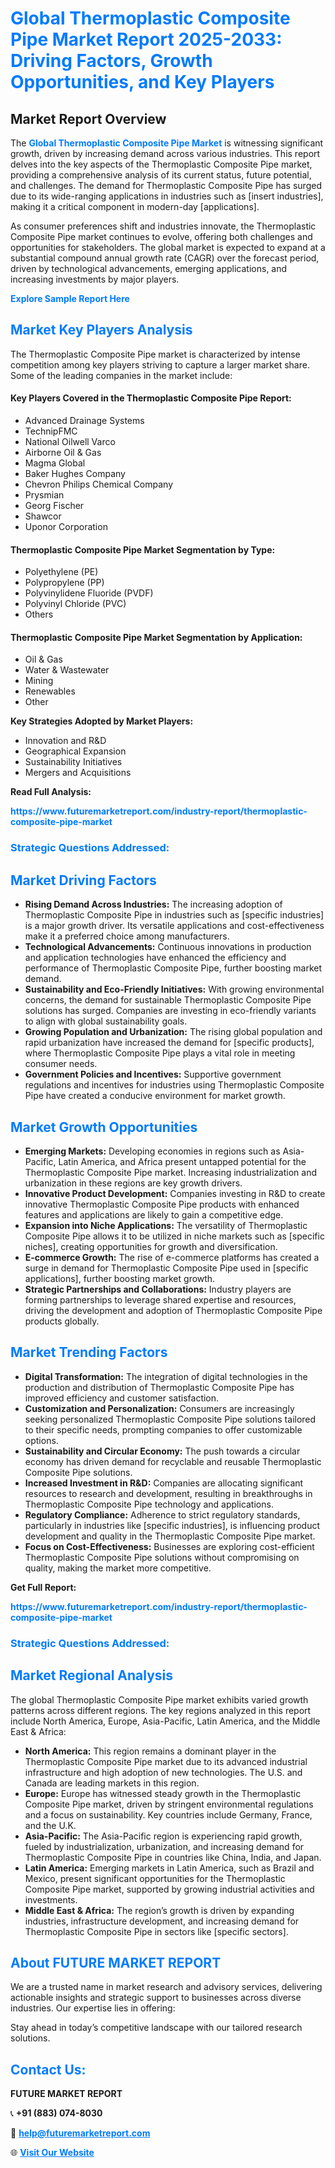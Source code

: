 <h1 style="color: #007BFF;">Global Thermoplastic Composite Pipe Market Report 2025-2033: Driving Factors, Growth Opportunities, and Key Players</h1>

<section id="overview">
<h2>Market Report Overview</h2>
<p>The <a href="https://www.futuremarketreport.com/industry-report/thermoplastic-composite-pipe-market" style="color: #007BFF; text-decoration: none;"><strong>Global Thermoplastic Composite Pipe Market</strong></a> is witnessing significant growth, driven by increasing demand across various industries. This report delves into the key aspects of the Thermoplastic Composite Pipe market, providing a comprehensive analysis of its current status, future potential, and challenges. The demand for Thermoplastic Composite Pipe has surged due to its wide-ranging applications in industries such as [insert industries], making it a critical component in modern-day [applications].</p>
<p>As consumer preferences shift and industries innovate, the Thermoplastic Composite Pipe market continues to evolve, offering both challenges and opportunities for stakeholders. The global market is expected to expand at a substantial compound annual growth rate (CAGR) over the forecast period, driven by technological advancements, emerging applications, and increasing investments by major players.</p>
</section>

<section id="overview">
<p><a href="https://www.futuremarketreport.com/request-sample/reportId=26065" style="color: #007BFF; text-decoration: none;"><strong>Explore Sample Report Here</strong></a></p>
</section>

<section id="key-players">
<h2 style="color: #007BFF;">Market Key Players Analysis</h2>
<p>The Thermoplastic Composite Pipe market is characterized by intense competition among key players striving to capture a larger market share. Some of the leading companies in the market include:</p>
<h4>Key Players Covered in the Thermoplastic Composite Pipe Report:</h4>
<ul><li>Advanced Drainage Systems</li><li>TechnipFMC</li><li>National Oilwell Varco</li><li>Airborne Oil &amp; Gas</li><li>Magma Global</li><li>Baker Hughes Company</li><li>Chevron Philips Chemical Company</li><li>Prysmian</li><li>Georg Fischer</li><li>Shawcor</li><li>Uponor Corporation</li></ul>
<h4>Thermoplastic Composite Pipe Market Segmentation by Type:</h4>
<ul><li>Polyethylene (PE)</li><li>Polypropylene (PP)</li><li>Polyvinylidene Fluoride (PVDF)</li><li>Polyvinyl Chloride (PVC)</li><li>Others</li></ul>

<h4>Thermoplastic Composite Pipe Market Segmentation by Application:</h4>
<ul><li>Oil &amp; Gas</li><li>Water &amp; Wastewater</li><li>Mining</li><li>Renewables</li><li>Other</li></ul>
<p><strong>Key Strategies Adopted by Market Players:</strong></p>
<ul>
<li>Innovation and R&D</li>
<li>Geographical Expansion</li>
<li>Sustainability Initiatives</li>
<li>Mergers and Acquisitions</li>
</ul>
</section>

<section>
<p><strong>Read Full Analysis: </strong></p><a href="https://www.futuremarketreport.com/industry-report/thermoplastic-composite-pipe-market" style="color: #007BFF; text-decoration: none;"><strong>https://www.futuremarketreport.com/industry-report/thermoplastic-composite-pipe-market</strong></a>
<h3 style="color: #007BFF;">Strategic Questions Addressed:</h3>
</section>

<section id="driving-factors">
<h2 style="color: #007BFF;">Market Driving Factors</h2>
<ul>
<li><strong>Rising Demand Across Industries:</strong> The increasing adoption of Thermoplastic Composite Pipe in industries such as [specific industries] is a major growth driver. Its versatile applications and cost-effectiveness make it a preferred choice among manufacturers.</li>
<li><strong>Technological Advancements:</strong> Continuous innovations in production and application technologies have enhanced the efficiency and performance of Thermoplastic Composite Pipe, further boosting market demand.</li>
<li><strong>Sustainability and Eco-Friendly Initiatives:</strong> With growing environmental concerns, the demand for sustainable Thermoplastic Composite Pipe solutions has surged. Companies are investing in eco-friendly variants to align with global sustainability goals.</li>
<li><strong>Growing Population and Urbanization:</strong> The rising global population and rapid urbanization have increased the demand for [specific products], where Thermoplastic Composite Pipe plays a vital role in meeting consumer needs.</li>
<li><strong>Government Policies and Incentives:</strong> Supportive government regulations and incentives for industries using Thermoplastic Composite Pipe have created a conducive environment for market growth.</li>
</ul>
</section>

<section id="growth-opportunities">
<h2 style="color: #007BFF;">Market Growth Opportunities</h2>
<ul>
<li><strong>Emerging Markets:</strong> Developing economies in regions such as Asia-Pacific, Latin America, and Africa present untapped potential for the Thermoplastic Composite Pipe market. Increasing industrialization and urbanization in these regions are key growth drivers.</li>
<li><strong>Innovative Product Development:</strong> Companies investing in R&D to create innovative Thermoplastic Composite Pipe products with enhanced features and applications are likely to gain a competitive edge.</li>
<li><strong>Expansion into Niche Applications:</strong> The versatility of Thermoplastic Composite Pipe allows it to be utilized in niche markets such as [specific niches], creating opportunities for growth and diversification.</li>
<li><strong>E-commerce Growth:</strong> The rise of e-commerce platforms has created a surge in demand for Thermoplastic Composite Pipe used in [specific applications], further boosting market growth.</li>
<li><strong>Strategic Partnerships and Collaborations:</strong> Industry players are forming partnerships to leverage shared expertise and resources, driving the development and adoption of Thermoplastic Composite Pipe products globally.</li>
</ul>
</section>

<section id="trending-factors">
<h2 style="color: #007BFF;">Market Trending Factors</h2>
<ul>
<li><strong>Digital Transformation:</strong> The integration of digital technologies in the production and distribution of Thermoplastic Composite Pipe has improved efficiency and customer satisfaction.</li>
<li><strong>Customization and Personalization:</strong> Consumers are increasingly seeking personalized Thermoplastic Composite Pipe solutions tailored to their specific needs, prompting companies to offer customizable options.</li>
<li><strong>Sustainability and Circular Economy:</strong> The push towards a circular economy has driven demand for recyclable and reusable Thermoplastic Composite Pipe solutions.</li>
<li><strong>Increased Investment in R&D:</strong> Companies are allocating significant resources to research and development, resulting in breakthroughs in Thermoplastic Composite Pipe technology and applications.</li>
<li><strong>Regulatory Compliance:</strong> Adherence to strict regulatory standards, particularly in industries like [specific industries], is influencing product development and quality in the Thermoplastic Composite Pipe market.</li>
<li><strong>Focus on Cost-Effectiveness:</strong> Businesses are exploring cost-efficient Thermoplastic Composite Pipe solutions without compromising on quality, making the market more competitive.</li>
</ul>
</section>

<section>
<p><strong>Get Full Report: </strong></p><a href="https://www.futuremarketreport.com/industry-report/thermoplastic-composite-pipe-market" style="color: #007BFF; text-decoration: none;"><strong>https://www.futuremarketreport.com/industry-report/thermoplastic-composite-pipe-market</strong></a>
<h3 style="color: #007BFF;">Strategic Questions Addressed:</h3>
</section>


<section id="regional-analysis">
<h2 style="color: #007BFF;">Market Regional Analysis</h2>
<p>The global Thermoplastic Composite Pipe market exhibits varied growth patterns across different regions. The key regions analyzed in this report include North America, Europe, Asia-Pacific, Latin America, and the Middle East & Africa:</p>
<ul>
<li><strong>North America:</strong> This region remains a dominant player in the Thermoplastic Composite Pipe market due to its advanced industrial infrastructure and high adoption of new technologies. The U.S. and Canada are leading markets in this region.</li>
<li><strong>Europe:</strong> Europe has witnessed steady growth in the Thermoplastic Composite Pipe market, driven by stringent environmental regulations and a focus on sustainability. Key countries include Germany, France, and the U.K.</li>
<li><strong>Asia-Pacific:</strong> The Asia-Pacific region is experiencing rapid growth, fueled by industrialization, urbanization, and increasing demand for Thermoplastic Composite Pipe in countries like China, India, and Japan.</li>
<li><strong>Latin America:</strong> Emerging markets in Latin America, such as Brazil and Mexico, present significant opportunities for the Thermoplastic Composite Pipe market, supported by growing industrial activities and investments.</li>
<li><strong>Middle East & Africa:</strong> The region’s growth is driven by expanding industries, infrastructure development, and increasing demand for Thermoplastic Composite Pipe in sectors like [specific sectors].</li>
</ul>
</section>

<footer>
<h2 style="color: #007BFF;">About FUTURE MARKET REPORT</h2>
<p>We are a trusted name in market research and advisory services, delivering actionable insights and strategic support to businesses across diverse industries. Our expertise lies in offering:</p>

<p>Stay ahead in today’s competitive landscape with our tailored research solutions.</p>

<h2 style="color: #007BFF;">Contact Us:</h2>
<p><strong>FUTURE MARKET REPORT</strong></p>
<p>📞 <strong>+91 (883) 074-8030</strong></p>
<p>📧 <strong><a href="mailto:help@futuremarketreport.com" style="color: #007BFF;">help@futuremarketreport.com</a></strong></p>
<p>🌐 <strong><a href="https://www.futuremarketreport.com/" style="color: #007BFF;">Visit Our Website</a></strong></p>
</footer>